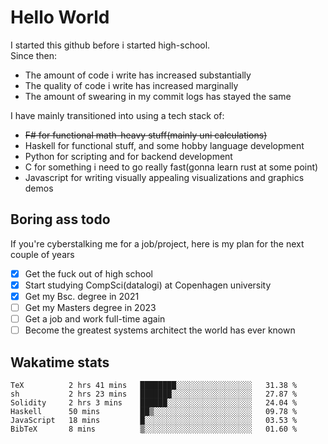 # Hello World

I started this github before i started high-school.  
Since then:
- The amount of code i write has increased substantially
- The quality of code i write has increased marginally
- The amount of swearing in my commit logs has stayed the same

I have mainly transitioned into using a tech stack of:
- ~~F# for functional math-heavy stuff(mainly uni calculations)~~
- Haskell for functional stuff, and some hobby language development
- Python for scripting and for backend development
- C for something i need to go really fast(gonna learn rust at some point)
- Javascript for writing visually appealing visualizations and graphics demos

## Boring ass todo
If you're cyberstalking me for a job/project, here is my plan for the next couple of years
- [x] Get the fuck out of high school
- [x] Start studying CompSci(datalogi) at Copenhagen university
- [x] Get my Bsc. degree in 2021
- [ ] Get my Masters degree in 2023
- [ ] Get a job and work full-time again
- [ ] Become the greatest systems architect the world has ever known

## Wakatime stats
<!--START_SECTION:waka-->

```text
TeX          2 hrs 41 mins   ████████░░░░░░░░░░░░░░░░░   31.38 %
sh           2 hrs 23 mins   ███████░░░░░░░░░░░░░░░░░░   27.87 %
Solidity     2 hrs 3 mins    ██████░░░░░░░░░░░░░░░░░░░   24.04 %
Haskell      50 mins         ██▒░░░░░░░░░░░░░░░░░░░░░░   09.78 %
JavaScript   18 mins         █░░░░░░░░░░░░░░░░░░░░░░░░   03.53 %
BibTeX       8 mins          ▒░░░░░░░░░░░░░░░░░░░░░░░░   01.60 %
```

<!--END_SECTION:waka-->
